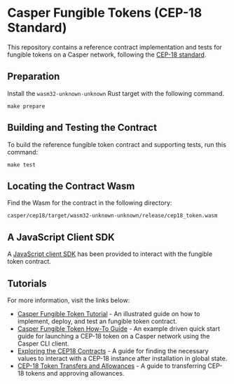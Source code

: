 # Casper Fungible Tokens (CEP-18 Standard)

This repository contains a reference contract implementation and tests for fungible tokens on a Casper network, following the [CEP-18 standard](https://github.com/casper-network/ceps/pull/18).

## Preparation

Install the `wasm32-unknown-unknown` Rust target with the following command.

```
make prepare
```

## Building and Testing the Contract

To build the reference fungible token contract and supporting tests, run this command:

```
make test
```

## Locating the Contract Wasm

Find the Wasm for the contract in the following directory:

```
casper/cep18/target/wasm32-unknown-unknown/release/cep18_token.wasm
```

## A JavaScript Client SDK

A [JavaScript client SDK](https://github.com/casper-ecosystem/cep18/tree/master/client-js#readme) has been provided to interact with the fungible token contract.

## Tutorials

For more information, visit the links below:

- [Casper Fungible Token Tutorial](/docs/full-tutorial.md) - An illustrated guide on how to implement, deploy, and test an fungible token contract.
- [Casper Fungible Token How-To Guide](/docs/1-quickstart-guide.md) - An example driven quick start guide for launching a CEP-18 token on a Casper network using the Casper CLI client.
- [Exploring the CEP18 Contracts](/docs/2-query.md) - A guide for finding the necessary values to interact with a CEP-18 instance after installation in global state.
- [CEP-18 Token Transfers and Allowances](/docs/3-transfer.md) - A guide to transferring CEP-18 tokens and approving allowances.
